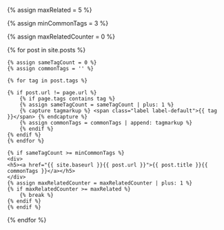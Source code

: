 {% assign maxRelated = 5 %}

{% assign minCommonTags =  3 %}

{% assign maxRelatedCounter = 0 %}

{% for post in site.posts %}

    {% assign sameTagCount = 0 %}
    {% assign commonTags = '' %}

    {% for tag in post.tags %}

    {% if post.url != page.url %}
        {% if page.tags contains tag %}
        {% assign sameTagCount = sameTagCount | plus: 1 %}
        {% capture tagmarkup %} <span class="label label-default">{{ tag }}</span> {% endcapture %}
        {% assign commonTags = commonTags | append: tagmarkup %}
        {% endif %}
    {% endif %}
    {% endfor %}

    {% if sameTagCount >= minCommonTags %}
    <div>
    <h5><a href="{{ site.baseurl }}{{ post.url }}">{{ post.title }}{{ commonTags }}</a></h5>
    </div>
    {% assign maxRelatedCounter = maxRelatedCounter | plus: 1 %}
    {% if maxRelatedCounter >= maxRelated %}
        {% break %}
    {% endif %}
    {% endif %}

{% endfor %}